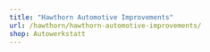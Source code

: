 ```yaml
---
title: "Hawthorn Automotive Improvements"
url: /hawthorn/hawthorn-automotive-improvements/
shop: Autowerkstatt
---
```

